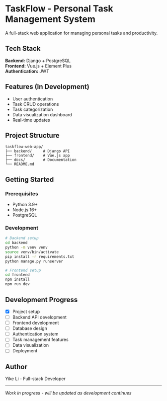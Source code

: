 # TaskFlow - Personal Task Management System

A full-stack web application for managing personal tasks and productivity.

## Tech Stack

**Backend:** Django + PostgreSQL  
**Frontend:** Vue.js + Element Plus  
**Authentication:** JWT  

## Features (In Development)

- User authentication
- Task CRUD operations
- Task categorization
- Data visualization dashboard
- Real-time updates

## Project Structure

```
taskflow-web-app/
├── backend/     # Django API
├── frontend/    # Vue.js app
├── docs/        # Documentation
└── README.md
```

## Getting Started

### Prerequisites
- Python 3.9+
- Node.js 16+
- PostgreSQL

### Development
```bash
# Backend setup
cd backend
python -m venv venv
source venv/bin/activate
pip install -r requirements.txt
python manage.py runserver

# Frontend setup
cd frontend
npm install
npm run dev
```

## Development Progress

- [x] Project setup
- [ ] Backend API development
- [ ] Frontend development
- [ ] Database design
- [ ] Authentication system
- [ ] Task management features
- [ ] Data visualization
- [ ] Deployment

## Author

Yike Li - Full-stack Developer

---

*Work in progress - will be updated as development continues*
